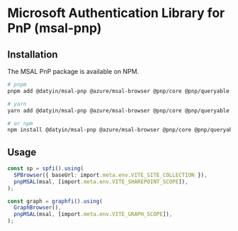 # Microsoft Authentication Library for PnP (msal-pnp)

## Installation

The MSAL PnP package is available on NPM.

```sh
# pnpm
pnpm add @datyin/msal-pnp @azure/msal-browser @pnp/core @pnp/queryable

# yarn
yarn add @datyin/msal-pnp @azure/msal-browser @pnp/core @pnp/queryable

# or npm
npm install @datyin/msal-pnp @azure/msal-browser @pnp/core @pnp/queryable
```

## Usage

```ts
const sp = spfi().using(
  SPBrowser({ baseUrl: import.meta.env.VITE_SITE_COLLECTION }),
  pnpMSAL(msal, [import.meta.env.VITE_SHAREPOINT_SCOPE]),
);

const graph = graphfi().using(
  GraphBrowser(),
  pnpMSAL(msal, [import.meta.env.VITE_GRAPH_SCOPE]),
);
```
